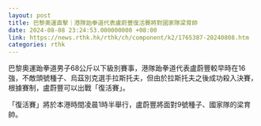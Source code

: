 ```yaml
---
layout: post
title: 巴黎奧運直擊｜港隊跆拳道代表盧蔚豐復活賽將對國家隊梁育帥
date: 2024-08-08 23:24:53.000000000 +08:00
link: https://news.rthk.hk/rthk/ch/component/k2/1765387-20240808.htm
categories: rthk
---
```


巴黎奧運跆拳道男子68公斤以下級別賽事，港隊跆拳道代表盧蔚豐較早時在16強，不敵頭號種子、烏茲別克選手拉斯托夫，但由於拉斯托夫之後成功殺入決賽，根據賽制，盧蔚豐可以出戰「復活賽」。

「復活賽」將於本港時間凌晨1時半舉行，盧蔚豐將面對9號種子、國家隊的梁育帥。
